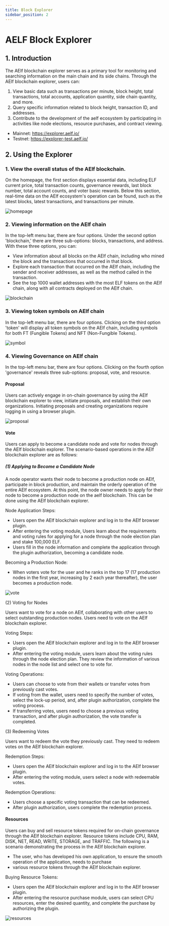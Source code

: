 ```yaml
---
title: Block Explorer
sidebar_position: 2
---
```


# AELF Block Explorer

## 1. Introduction

The AElf blockchain explorer serves as a primary tool for monitoring and searching information on the main chain and its 
side chains. Through the AElf blockchain explorer, users can:
1. View basic data such as transactions per minute, block height, total transactions, total accounts, application 
quantity, side chain quantity, and more.
2. Query specific information related to block height, transaction ID, and addresses.
3. Contribute to the development of the aelf ecosystem by participating in activities like node elections, resource 
purchases, and contract viewing.
- Mainnet: https://explorer.aelf.io/
- Testnet: https://explorer-test.aelf.io/

## 2. Using the Explorer

### 1. View the overall status of the AElf blockchain.

On the homepage, the first section displays essential data, including ELF current price, total transaction counts, 
governance rewards, last block number, total account counts, and voter basic rewards. Below this section, real-time data 
on the AElf ecosystem's operation can be found, such as the latest blocks, latest transactions, and transactions per 
minute.

![homepage](/img/explorer-homepage.png)

### 2. Viewing information on the AElf chain

In the top-left menu bar, there are four options. Under the second option 'blockchain,' there are three sub-options: 
blocks, transactions, and address. With these three options, you can:
- View information about all blocks on the AElf chain, including who mined the block and the transactions that occurred 
in that block.
- Explore each transaction that occurred on the AElf chain, including the sender and receiver addresses, as well as the 
method called in the transaction.
- See the top 1000 wallet addresses with the most ELF tokens on the AElf chain, along with all contracts deployed on the
AElf chain.

![blockchain](/img/explorer-blockchain.png)

### 3. Viewing token symbols on AElf chain

In the top-left menu bar, there are four options. Clicking on the third option 'token' will display all token symbols on
the AElf chain, including symbols for both FT (Fungible Tokens) and NFT (Non-Fungible Tokens).

![symbol](/img/explorer-symbol.png)

### 4. Viewing Governance on AElf chain

In the top-left menu bar, there are four options. Clicking on the fourth option 'governance' reveals three sub-options: 
proposal, vote, and resource.

#### Proposal

Users can actively engage in on-chain governance by using the AElf blockchain explorer to view, initiate proposals, and 
establish their own organizations. Initiating proposals and creating organizations require logging in using a browser 
plugin.

![proposal](/img/explorer-proposal.png)

#### Vote

Users can apply to become a candidate node and vote for nodes through the AElf blockchain explorer. 
The scenario-based operations in the AElf blockchain explorer are as follows:

##### (1) Applying to Become a Candidate Node

A node operator wants their node to become a production node on AElf, participate in block production, and maintain the orderly operation of the entire AElf ecosystem. At this point, the node owner needs to apply for their node to become a production node on the aelf blockchain. This can be done using the AElf blockchain explorer.

Node Application Steps:

- Users open the AElf blockchain explorer and log in to the AElf browser plugin.
- After entering the voting module, Users learn about the requirements and voting rules for applying for a node through 
the node election plan and stake 100,000 ELF.
- Users fill in the node information and complete the application through the plugin authorization, becoming a candidate 
node.

Becoming a Production Node:

- When voters vote for the user and he ranks in the top 17 (17 production nodes in the first year, increasing by 2 each 
year thereafter), the user becomes a production node.

![vote](/img/explorer-vote.png)

(2) Voting for Nodes

Users want to vote for a node on AElf, collaborating with other users to select outstanding production nodes. Users need 
to vote on the AElf blockchain explorer.

Voting Steps:

- Users open the AElf blockchain explorer and log in to the AElf browser plugin.
- After entering the voting module, users learn about the voting rules through the node election plan. They review the 
information of various nodes in the node list and select one to vote for.

Voting Operations:

- Users can choose to vote from their wallets or transfer votes from previously cast votes.
- If voting from the wallet, users need to specify the number of votes, select the lock-up period, and, after plugin 
authorization, complete the voting process.
- If transferring votes, users need to choose a previous voting transaction, and after plugin authorization, the vote 
transfer is completed.

(3) Redeeming Votes

Users want to redeem the vote they previously cast. They need to redeem votes on the AElf blockchain explorer.

Redemption Steps:

- Users open the AElf blockchain explorer and log in to the AElf browser plugin.
- After entering the voting module, users select a node with redeemable votes.

Redemption Operations:

- Users choose a specific voting transaction that can be redeemed.
- After plugin authorization, users complete the redemption process.

#### Resources 

Users can buy and sell resource tokens required for on-chain governance through the AElf blockchain explorer. 
Resource tokens include CPU, RAM, DISK, NET, READ, WRITE, STORAGE, and TRAFFIC. The following is a scenario 
demonstrating the process in the AElf blockchain explorer.

- The user, who has developed his own application, to ensure the smooth operation of the application, needs to purchase 
- various resource tokens through the AElf blockchain explorer.

Buying Resource Tokens:

- Users open the AElf blockchain explorer and log in to the AElf browser plugin.
- After entering the resource purchase module, users can select CPU resources, enter the desired quantity, and complete 
the purchase by authorizing the plugin.

![resources](/img/explorer-resources.png)